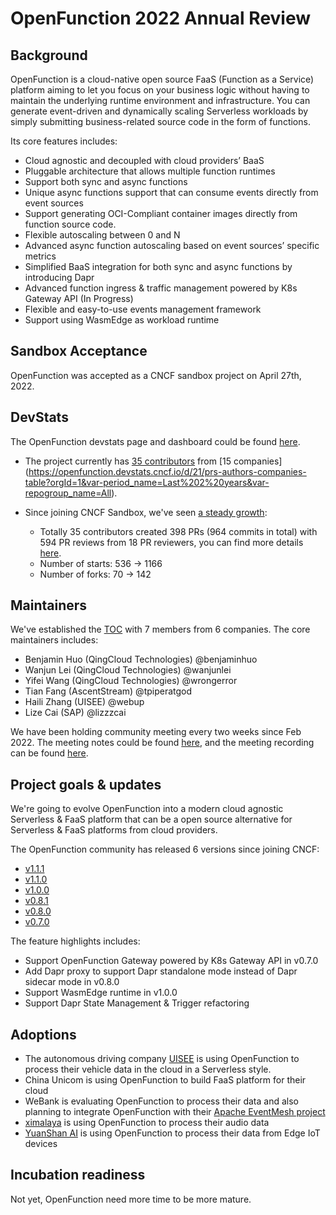 # OpenFunction 2022 Annual Review

## Background

OpenFunction is a cloud-native open source FaaS (Function as a Service) platform aiming to let you focus on your business logic without having to maintain the underlying runtime environment and infrastructure. You can generate event-driven and dynamically scaling Serverless workloads by simply submitting business-related source code in the form of functions.

Its core features includes:
- Cloud agnostic and decoupled with cloud providers’ BaaS
- Pluggable architecture that allows multiple function runtimes
- Support both sync and async functions
- Unique async functions support that can consume events directly from event sources
- Support generating OCI-Compliant container images directly from function source code.
- Flexible autoscaling between 0 and N
- Advanced async function autoscaling based on event sources’ specific metrics
- Simplified BaaS integration for both sync and async functions by introducing Dapr
- Advanced function ingress & traffic management powered by K8s Gateway API (In Progress)
- Flexible and easy-to-use events management framework
- Support using WasmEdge as workload runtime

## Sandbox Acceptance

OpenFunction was accepted as a CNCF sandbox project on April 27th, 2022. 

## DevStats

The OpenFunction devstats page and dashboard could be found [here](https://openfunction.devstats.cncf.io/d/8/dashboards?orgId=1&refresh=15m&from=1650988800000&to=now).

* The project currently has [35 contributors](https://openfunction.devstats.cncf.io/d/22/prs-authors-table?orgId=1) from [15 companies] (https://openfunction.devstats.cncf.io/d/21/prs-authors-companies-table?orgId=1&var-period_name=Last%202%20years&var-repogroup_name=All). 
  
* Since joining CNCF Sandbox, we've seen [a steady growth](https://openfunction.devstats.cncf.io/d/3/stars-and-forks-by-repository?orgId=1&from=1650988800000&to=now):
  - Totally 35 contributors created 398 PRs (964 commits in total) with 594 PR reviews from 18 PR reviewers, you can find more details [here](https://openfunction.devstats.cncf.io/d/18/overall-project-statistics-table?orgId=1&var-period_name=Since%20joining%20CNCF&var-repogroup_name=All). 
  - Number of starts: 536 -> 1166
  - Number of forks: 70 -> 142

## Maintainers

We've established the [TOC](https://github.com/OpenFunction/community/blob/main/TOC.md) with 7 members from 6 companies. The core maintainers includes:

* Benjamin Huo (QingCloud Technologies) @benjaminhuo
* Wanjun Lei (QingCloud Technologies) @wanjunlei
* Yifei Wang (QingCloud Technologies) @wrongerror
* Tian Fang (AscentStream) @tpiperatgod
* Haili Zhang (UISEE) @webup
* Lize Cai (SAP) @lizzzcai

We have been holding community meeting every two weeks since Feb 2022. The meeting notes could be found [here](https://github.com/OpenFunction/community/discussions?page=1), and the meeting recording can be found [here](https://space.bilibili.com/438908638/search/video?keyword=OpenFunction%20%E4%BE%8B%E4%BC%9A).

## Project goals & updates

We're going to evolve OpenFunction into a modern cloud agnostic Serverless & FaaS platform that can be a open source alternative for Serverless & FaaS platforms from cloud providers.

The OpenFunction community has released 6 versions since joining CNCF:
- [v1.1.1](https://github.com/OpenFunction/OpenFunction/releases/tag/v1.1.1)
- [v1.1.0](https://github.com/OpenFunction/OpenFunction/releases/tag/v1.1.0)
- [v1.0.0](https://github.com/OpenFunction/OpenFunction/releases/tag/v1.0.0)
- [v0.8.1](https://github.com/OpenFunction/OpenFunction/releases/tag/v0.8.1)
- [v0.8.0](https://github.com/OpenFunction/OpenFunction/releases/tag/v0.8.0)
- [v0.7.0](https://github.com/OpenFunction/OpenFunction/releases/tag/v0.7.0)

The feature highlights includes:
- Support OpenFunction Gateway powered by K8s Gateway API in v0.7.0
- Add Dapr proxy to support Dapr standalone mode instead of Dapr sidecar mode in v0.8.0
- Support WasmEdge runtime in v1.0.0
- Support Dapr State Management & Trigger refactoring

## Adoptions

- The autonomous driving company [UISEE](https://www.uisee.com/en/index.html) is using OpenFunction to process their vehicle data in the cloud in a Serverless style.
- China Unicom is using OpenFunction to build FaaS platform for their cloud
- WeBank is evaluating OpenFunction to process their data and also planning to integrate OpenFunction with their [Apache EventMesh project](https://eventmesh.apache.org/)
- [ximalaya](https://www.ximalaya.com/) is using OpenFunction to process their audio data
- [YuanShan AI](http://www.yuanshan-ai.com/) is using OpenFunction to process their data from Edge IoT devices

## Incubation readiness

Not yet, OpenFunction need more time to be more mature.